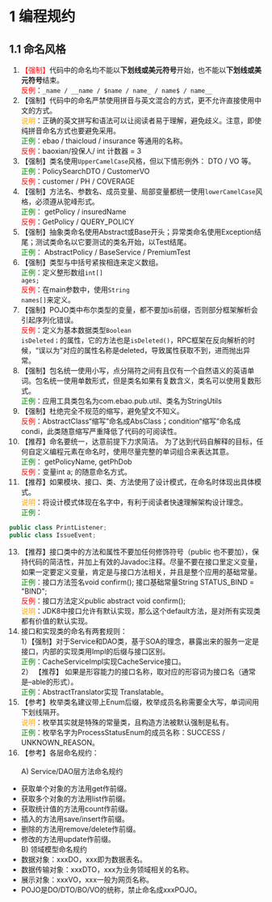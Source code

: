 # 1 编程规约
##  1.1 命名风格

1. <span style="color:red">【强制】</span>代码中的命名均不能以<strong>下划线或美元符号</strong>开始，也不能以<strong>下划线或美元符号</strong>结束。
  <br><span style="color:red">反例</span>：`_name / __name / $name / name_ / name$ / name__`
2. 【强制】代码中的命名严禁使用拼音与英文混合的方式，更不允许直接使用中文的方式。 
  <br><span style="color:orange">说明</span>：正确的英文拼写和语法可以让阅读者易于理解，避免歧义。注意，即使纯拼音命名方式也要避免采用。 
  <br><span style="color:green">正例</span>：ebao / thaicloud / insurance  等通用的名称。 
  <br><span style="color:red">反例</span>：baoxian/投保人/ int 计数器 = 3 
3. 【强制】类名使用`UpperCamelCase`风格，但以下情形例外： DTO / VO 等。 
 <br><span style="color:green">正例</span>：PolicySearchDTO / CustomerVO
 <br><span style="color:red">反例</span>：customer / PH / COVERAGE 
4. 【强制】方法名、参数名、成员变量、局部变量都统一使用`lowerCamelCase`风格，必须遵从驼峰形式。 
<br><span style="color:green">正例</span>： getPolicy / insuredName
<br><span style="color:red">反例</span>：GetPolicy / QUERY_POLICY
5. 【强制】抽象类命名使用Abstract或Base开头；异常类命名使用Exception结尾；测试类命名以它要测试的类名开始，以Test结尾。
<br><span style="color:green">正例</span>： AbstractPolicy / BaseService / PremiumTest
6. 【强制】类型与中括号紧挨相连来定义数组。 
 <br><span style="color:green">正例</span>：定义整形数组<code>int[] ages;</code> 
 <br><span style="color:red">反例</span>：在main参数中，使用<code>String names[]</code>来定义。 
7. 【强制】POJO类中布尔类型的变量，都不要加is前缀，否则部分框架解析会引起序列化错误。 
 <br><span style="color:red">反例</span>：定义为基本数据类型<code>Boolean isDeleted；</code>的属性，它的方法也是<code>isDeleted()</code>，RPC框架在反向解析的时候，“误以为”对应的属性名称是deleted，导致属性获取不到，进而抛出异常。
8. 【强制】包名统一使用小写，点分隔符之间有且仅有一个自然语义的英语单词。包名统一使用单数形式，但是类名如果有复数含义，类名可以使用复数形式。 
 <br><span style="color:green">正例</span>：应用工具类包名为com.ebao.pub.util、类名为StringUtils
10. 【强制】杜绝完全不规范的缩写，避免望文不知义。 
 <br><span style="color:red">反例</span>：AbstractClass“缩写”命名成AbsClass；condition“缩写”命名成 condi，此类随意缩写严重降低了代码的可阅读性。 
11. 【推荐】命名要统一，达意前提下力求简洁。 为了达到代码自解释的目标，任何自定义编程元素在命名时，使用尽量完整的单词组合来表达其意。 
<br><span style="color:green">正例</span>： getPolicyName,  getPhDob
<br><span style="color:red">反例</span>：变量int a; 的随意命名方式。 
12. 【推荐】如果模块、接口、类、方法使用了设计模式，在命名时体现出具体模式。 
<br><span style="color:orange">说明</span>：将设计模式体现在名字中，有利于阅读者快速理解架构设计理念。 
<br><span style="color:green">正例</span>：
``` java
public class PrintListener;
public class IssueEvent;
```
13. 【推荐】接口类中的方法和属性不要加任何修饰符号（public 也不要加），保持代码的简洁性，并加上有效的Javadoc注释。尽量不要在接口里定义变量，如果一定要定义变量，肯定是与接口方法相关，并且是整个应用的基础常量。 
<br><span style="color:green">正例</span>：接口方法签名void confirm(); 接口基础常量String STATUS_BIND = "BIND"; 
<br><span style="color:red">反例</span>：接口方法定义public abstract void confirm(); 
<br><span style="color:orange">说明</span>：JDK8中接口允许有默认实现，那么这个default方法，是对所有实现类都有价值的默认实现。 
14. 接口和实现类的命名有两套规则：  
   1）【强制】对于Service和DAO类，基于SOA的理念，暴露出来的服务一定是接口，内部的实现类用Impl的后缀与接口区别。 
   <br><span style="color:green">正例</span>：CacheServiceImpl实现CacheService接口。<br>
   2） 【推荐】 如果是形容能力的接口名称，取对应的形容词为接口名（通常是–able的形式）。
   <br><span style="color:green">正例</span>：AbstractTranslator实现 Translatable。 
15. 【参考】枚举类名建议带上Enum后缀，枚举成员名称需要全大写，单词间用下划线隔开。 
<br><span style="color:orange">说明</span>：枚举其实就是特殊的常量类，且构造方法被默认强制是私有。 
<br><span style="color:green">正例</span>：枚举名字为ProcessStatusEnum的成员名称：SUCCESS / UNKNOWN_REASON。 
16. 【参考】各层命名规约：  
  <br> A) Service/DAO层方法命名规约<br>
   * 获取单个对象的方法用get作前缀。
   * 获取多个对象的方法用list作前缀。
   *  获取统计值的方法用count作前缀。    
   * 插入的方法用save/insert作前缀。    
   * 删除的方法用remove/delete作前缀。    
   * 修改的方法用update作前缀。 
  <br>B) 领域模型命名规约 <br>
   * 数据对象：xxxDO，xxx即为数据表名。    
   * 数据传输对象：xxxDTO，xxx为业务领域相关的名称。    
   * 展示对象：xxxVO，xxx一般为网页名称。    
   * POJO是DO/DTO/BO/VO的统称，禁止命名成xxxPOJO。 